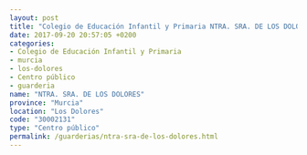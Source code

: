 ```yaml
---
layout: post
title: "Colegio de Educación Infantil y Primaria NTRA. SRA. DE LOS DOLORES"
date: 2017-09-20 20:57:05 +0200
categories:
- Colegio de Educación Infantil y Primaria
- murcia
- los-dolores
- Centro público
- guarderia
name: "NTRA. SRA. DE LOS DOLORES"
province: "Murcia"
location: "Los Dolores"
code: "30002131"
type: "Centro público"
permalink: /guarderias/ntra-sra-de-los-dolores.html
---
```

